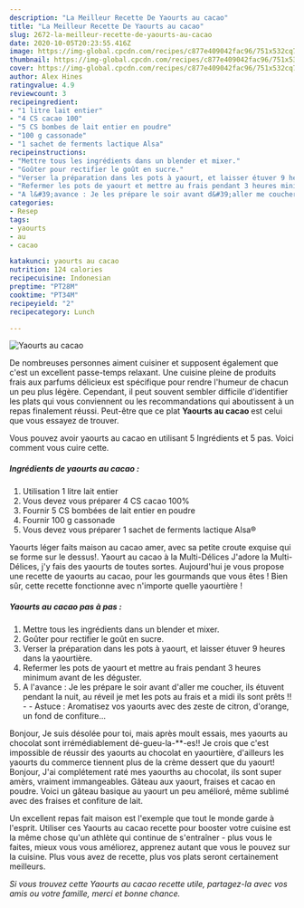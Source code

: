 ```yaml
---
description: "La Meilleur Recette De Yaourts au cacao"
title: "La Meilleur Recette De Yaourts au cacao"
slug: 2672-la-meilleur-recette-de-yaourts-au-cacao
date: 2020-10-05T20:23:55.416Z
image: https://img-global.cpcdn.com/recipes/c877e409042fac96/751x532cq70/yaourts-au-cacao-photo-principale-de-la-recette.jpg
thumbnail: https://img-global.cpcdn.com/recipes/c877e409042fac96/751x532cq70/yaourts-au-cacao-photo-principale-de-la-recette.jpg
cover: https://img-global.cpcdn.com/recipes/c877e409042fac96/751x532cq70/yaourts-au-cacao-photo-principale-de-la-recette.jpg
author: Alex Hines
ratingvalue: 4.9
reviewcount: 3
recipeingredient:
- "1 litre lait entier"
- "4 CS cacao 100"
- "5 CS bombes de lait entier en poudre"
- "100 g cassonade"
- "1 sachet de ferments lactique Alsa"
recipeinstructions:
- "Mettre tous les ingrédients dans un blender et mixer."
- "Goûter pour rectifier le goût en sucre."
- "Verser la préparation dans les pots à yaourt, et laisser étuver 9 heures dans la yaourtière."
- "Refermer les pots de yaourt et mettre au frais pendant 3 heures minimum avant de les déguster."
- "A l&#39;avance : Je les prépare le soir avant d&#39;aller me coucher, ils étuvent pendant la nuit, au réveil je met les pots au frais et a midi ils sont prêts !!  Astuce : Aromatisez vos yaourts avec des zeste de citron, d&#39;orange, un fond de confiture..."
categories:
- Resep
tags:
- yaourts
- au
- cacao

katakunci: yaourts au cacao 
nutrition: 124 calories
recipecuisine: Indonesian
preptime: "PT28M"
cooktime: "PT34M"
recipeyield: "2"
recipecategory: Lunch

---
```



![Yaourts au cacao](https://img-global.cpcdn.com/recipes/c877e409042fac96/751x532cq70/yaourts-au-cacao-photo-principale-de-la-recette.jpg)

De nombreuses personnes aiment cuisiner et supposent également que c'est un excellent passe-temps relaxant. Une cuisine pleine de produits frais aux parfums délicieux est spécifique pour rendre l'humeur de chacun un peu plus légère. Cependant, il peut souvent sembler difficile d'identifier les plats qui vous conviennent ou les recommandations qui aboutissent à un repas finalement réussi. Peut-être que ce plat <strong> Yaourts au cacao </strong> est celui que vous essayez de trouver.

<!--inarticleads1-->

Vous pouvez avoir yaourts au cacao en utilisant 5 Ingrédients et 5 pas. Voici comment vous cuire cette.

##### Ingrédients de yaourts au cacao :

1. Utilisation 1 litre lait entier
1. Vous devez vous préparer 4 CS cacao 100%
1. Fournir 5 CS bombées de lait entier en poudre
1. Fournir 100 g cassonade
1. Vous devez vous préparer 1 sachet de ferments lactique Alsa®


Yaourts léger faits maison au cacao amer, avec sa petite croute exquise qui se forme sur le dessus!. Yaourt au cacao à la Multi-Délices J&#39;adore la Multi-Délices, j&#39;y fais des yaourts de toutes sortes. Aujourd&#39;hui je vous propose une recette de yaourts au cacao, pour les gourmands que vous êtes ! Bien sûr, cette recette fonctionne avec n&#39;importe quelle yaourtière ! 

<!--inarticleads2-->

##### Yaourts au cacao pas à pas :

1. Mettre tous les ingrédients dans un blender et mixer.
1. Goûter pour rectifier le goût en sucre.
1. Verser la préparation dans les pots à yaourt, et laisser étuver 9 heures dans la yaourtière.
1. Refermer les pots de yaourt et mettre au frais pendant 3 heures minimum avant de les déguster.
1. A l&#39;avance : Je les prépare le soir avant d&#39;aller me coucher, ils étuvent pendant la nuit, au réveil je met les pots au frais et a midi ils sont prêts !! -  - Astuce : Aromatisez vos yaourts avec des zeste de citron, d&#39;orange, un fond de confiture...


Bonjour, Je suis désolée pour toi, mais après moult essais, mes yaourts au chocolat sont irrémédiablement dé-gueu-la-**-es!! Je crois que c&#39;est impossible de réussir des yaourts au chocolat en yaourtière, d&#39;ailleurs les yaourts du commerce tiennent plus de la crème dessert que du yaourt! Bonjour, J&#39;ai complétement raté mes yaourths au chocolat, ils sont super amèrs, vraiment immangeables. Gâteau aux yaourt, fraises et cacao en poudre. Voici un gâteau basique au yaourt un peu amélioré, même sublimé avec des fraises et confiture de lait. 

<!--inarticleads1-->

<p>
Un excellent repas fait maison est l'exemple que tout le monde garde à l'esprit. Utiliser ces Yaourts au cacao recette pour booster votre cuisine est la même chose qu'un athlète qui continue de s'entraîner - plus vous le faites, mieux vous vous améliorez, apprenez autant que vous le pouvez sur la cuisine. Plus vous avez de recette, plus vos plats seront certainement meilleurs.
</p>

<p>
<i>Si vous trouvez cette Yaourts au cacao recette utile, partagez-la avec vos amis ou votre famille, merci et bonne chance.</i>
</p>
